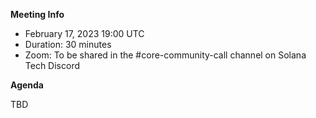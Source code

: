**Meeting Info**
- February 17, 2023 19:00 UTC
- Duration: 30 minutes
- Zoom: To be shared in the #core-community-call channel on Solana Tech Discord

**Agenda**

TBD
